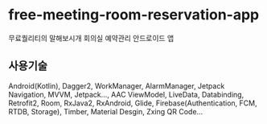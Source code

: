 # free-meeting-room-reservation-app
무료퀄리티의 말해보시개 회의실 예약관리 안드로이드 앱



사용기술
---
Android(Kotlin), Dagger2, WorkManager, AlarmManager, Jetpack Navigation, MVVM, Jetpack..., AAC ViewModel, LiveData, Databinding, Retrofit2, Room, RxJava2, RxAndroid, Glide, Firebase(Authentication, FCM, RTDB, Storage), Timber, Material Desgin, Zxing QR Code...
